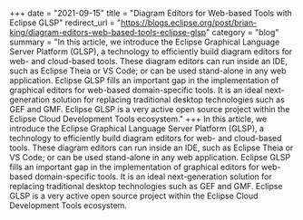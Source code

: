 +++
date = "2021-09-15"
title = "Diagram Editors for Web-based Tools with Eclipse GLSP"
redirect_url = "https://blogs.eclipse.org/post/brian-king/diagram-editors-web-based-tools-eclipse-glsp"
category = "blog"
summary = "In this article, we introduce the Eclipse Graphical Language Server Platform (GLSP), a technology to efficiently build diagram editors for web- and cloud-based tools. These diagram editors can run inside an IDE, such as Eclipse Theia or VS Code; or can be used stand-alone in any web application. Eclipse GLSP fills an important gap in the implementation of graphical editors for web-based domain-specific tools. It is an ideal next-generation solution for replacing traditional desktop technologies such as GEF and GMF. Eclipse GLSP is a very active open source project within the Eclipse Cloud Development Tools ecosystem."
+++
In this article, we introduce the Eclipse Graphical Language Server Platform (GLSP), a technology to efficiently build diagram editors for web- and cloud-based tools. These diagram editors can run inside an IDE, such as Eclipse Theia or VS Code; or can be used stand-alone in any web application. Eclipse GLSP fills an important gap in the implementation of graphical editors for web-based domain-specific tools. It is an ideal next-generation solution for replacing traditional desktop technologies such as GEF and GMF. Eclipse GLSP is a very active open source project within the Eclipse Cloud Development Tools ecosystem.